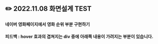 ## :pencil2: 2022.11.08 화면설계 TEST
#### 네이버 영화페이지에서 영화 순위 부분 구현하기
#### 피드백 : hover 효과의 겹쳐지는 div 중에 아래쪽 내용이 가려지는 부분이 있습니다. 
